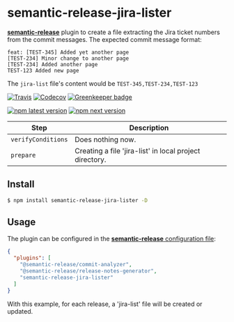 # semantic-release-jira-lister

[**semantic-release**](https://github.com/semantic-release/semantic-release) plugin to create a file extracting the Jira ticket numbers from the commit messages.
The expected commit message format:

```
feat: [TEST-345] Added yet another page
[TEST-234] Minor change to another page
[TEST-234] Added another page
TEST-123 Added new page
```




The `jira-list` file's content would be `TEST-345,TEST-234,TEST-123`

[![Travis](https://img.shields.io/travis/semantic-release/changelog.svg)](https://travis-ci.org/semantic-release/changelog)
[![Codecov](https://img.shields.io/codecov/c/github/semantic-release/changelog.svg)](https://codecov.io/gh/semantic-release/changelog)
[![Greenkeeper badge](https://badges.greenkeeper.io/semantic-release/changelog.svg)](https://greenkeeper.io/)

[![npm latest version](https://img.shields.io/npm/v/@semantic-release/changelog/latest.svg)](https://www.npmjs.com/package/@semantic-release/changelog)
[![npm next version](https://img.shields.io/npm/v/@semantic-release/changelog/next.svg)](https://www.npmjs.com/package/@semantic-release/changelog)

| Step               | Description                                                                                                                                                                                           |
|--------------------|-------------------------------------------------------------------------------------------------------------------------------------------------------------------------------------------------------|
| `verifyConditions` | Does nothing now.                                                                                                                                |
| `prepare`          | Creating a file 'jira-list' in local project directory. |

## Install

```bash
$ npm install semantic-release-jira-lister -D
```

## Usage

The plugin can be configured in the [**semantic-release** configuration file](https://github.com/semantic-release/semantic-release/blob/caribou/docs/usage/configuration.md#configuration):

```json
{
  "plugins": [
    "@semantic-release/commit-analyzer",
    "@semantic-release/release-notes-generator",    
    "semantic-release-jira-lister"
  ]
}
```

With this example, for each release, a 'jira-list' file will be created or updated.

